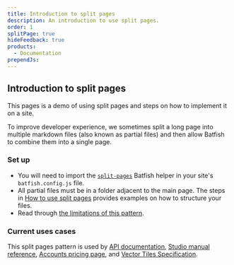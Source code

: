 ```yaml
---
title: Introduction to split pages
description: An introduction to use split pages.
order: 1
splitPage: true
hideFeedback: true
products:
  - Documentation
prependJs:
---
```


## Introduction to split pages

This pages is a demo of using split pages and steps on how to implement it on a site.

To improve developer experience, we sometimes split a long page into multiple markdown files (also known as partial files) and then allow Batfish to combine them into a single page.

### Set up

- You will need to import the [`split-pages`](../batfish-helpers/#split-pages) Batfish helper in your site's `batfish.config.js` file.
- All partial files must be in a folder adjacent to the main page. The steps in [How to use split pages](#how-to-use-split-pages) provides examples on how to structure your files.
- Read through [the limitations of this pattern](#limitations).

### Current uses cases

This split pages pattern is used by [API documentation](https://docs.mapbox.com/api/maps/), [Studio manual reference](https://docs.mapbox.com/studio-manual/reference/), [Accounts pricing page](https://docs.mapbox.com/accounts/overview/pricing/), and [Vector Tiles Specification](https://docs.mapbox.com/vector-tiles/specification/).
